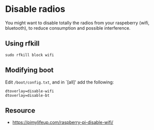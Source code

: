 # Disable radios

You might want to disable totally the radios from your raspeberry (wifi, bluetooth), to reduce consumption and possible interference.

## Using rfkill

    sudo rfkill block wifi

## Modifying boot

Edit `/boot/config.txt`, and in `[all]' add the following:

    dtoverlay=disable-wifi
    dtoverlay=disable-bt

## Resource

* https://pimylifeup.com/raspberry-pi-disable-wifi/